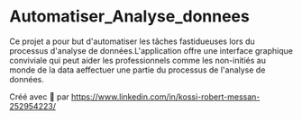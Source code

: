 # Automatiser_Analyse_donnees

Ce projet a pour but d'automatiser les tâches fastidueuses
lors du processus d'analyse de données.L'application offre 
une interface graphique conviviale qui peut aider les professionnels
comme les non-initiés au monde de la data aeffectuer une partie du 
processus de l'analyse de données.

Créé avec 💖 par https://www.linkedin.com/in/kossi-robert-messan-252954223/
